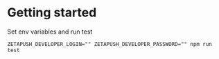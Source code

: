 # Getting started

Set env variables and run test

```console
ZETAPUSH_DEVELOPER_LOGIN="" ZETAPUSH_DEVELOPER_PASSWORD="" npm run test
```
